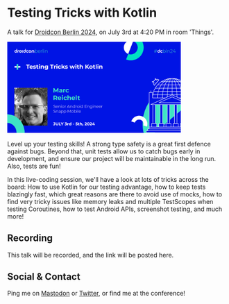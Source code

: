 # Testing Tricks with Kotlin

A talk for [Droidcon Berlin 2024](https://berlin.droidcon.com/speaker/marc-reichelt/), on July 3rd at 4:20 PM in room 'Things'.

<img src="droidcon_marc_reichelt_talk.jpg" alt="Marc Reichelt: Testing Tricks with Kotlin" width="400" />

Level up your testing skills! A strong type safety is a great first defence against bugs. Beyond that, unit tests allow us to catch bugs early in development, and ensure our project will be maintainable in the long run. Also, tests are fun!

In this live-coding session, we'll have a look at lots of tricks across the board: How to use Kotlin for our testing advantage, how to keep tests blazingly fast, which great reasons are there to avoid use of mocks, how to find very tricky issues like memory leaks and multiple TestScopes when testing Coroutines, how to test Android APIs, screenshot testing, and much more!

## Recording

This talk will be recorded, and the link will be posted here.

## Social & Contact

Ping me on [Mastodon](https://mastodon.social/@mreichelt) or [Twitter](https://twitter.com/mreichelt), or find me at the conference!
